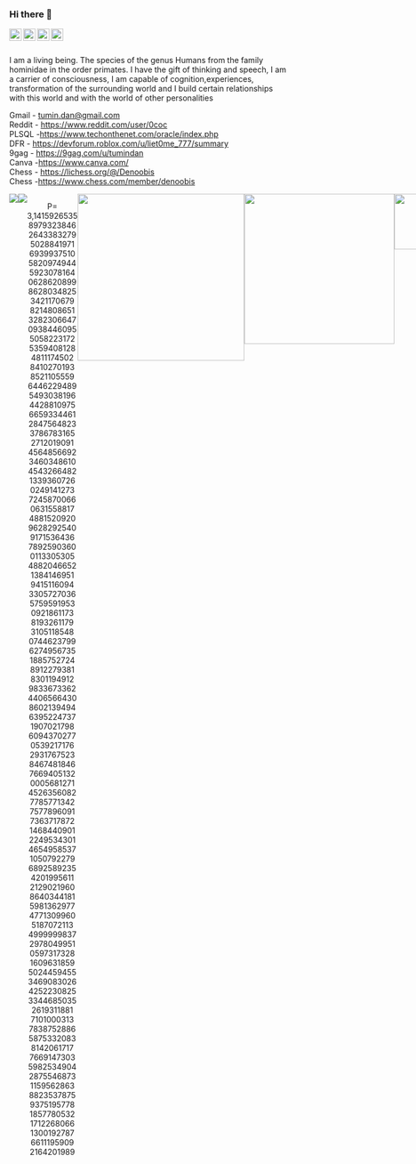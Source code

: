 
### Hi there 👋

<!--
**electro-none/electro-none** is a ✨ _special_ ✨ repository because its `README.md` (this file) appears on your GitHub profile.

Here are some ideas to get you started:

- 🔭 I’m currently working on ...
- 🌱 I’m currently learning ...
- 👯 I’m looking to collaborate on ...
- 🤔 I’m looking for help with ...
- 💬 Ask me about ...
- 📫 How to reach me: ...
- 😄 Pronouns: ...
- ⚡ Fun fact: ...
-->
<a href="https://www.youtube.com/channel/UCOqTa0ko06PfgayD_5ZbWTw">
  <img align="left" alt="T zer - Youtube" width="22px" src="https://cdn.jsdelivr.net/npm/simple-icons@v3/icons/youtube.svg"/>
</a>
<a href="https://www.instagram.com/enoobis/?hl=ru">
  <img align="left" alt="enoobis - Instagram" width="22px" src="https://cdn.jsdelivr.net/npm/simple-icons@v3/icons/instagram.svg"/>
</a>
<a href="https://twitter.com/s00fler">
  <img align="left" alt="s00fler - Twitter" width="22px" src="https://cdn.jsdelivr.net/npm/simple-icons@v3/icons/twitter.svg"/>
</a>
<a href="https://www.facebook.com/enoobis">
  <img align="left" alt="enoobis - Facebook" width="22px" src="https://cdn.jsdelivr.net/npm/simple-icons@v3/icons/facebook.svg"/>
</a>
<br />
<br />

I am a living being. The species of the genus Humans from the family hominidae in the order primates. I have the gift of thinking and speech, I am a carrier of consciousness, I am capable of cognition,experiences, transformation of the surrounding world and I build certain relationships with this world and with the world of other personalities


Gmail - tumin.dan@gmail.com
<br />
Reddit - https://www.reddit.com/user/0coc
<br />
PLSQL -https://www.techonthenet.com/oracle/index.php
<br />
DFR - https://devforum.roblox.com/u/liet0me_777/summary 
<br />
9gag - https://9gag.com/u/tumindan
<br />
Canva -https://www.canva.com/
<br />
Chess - https://lichess.org/@/Denoobis
<br />
Chess -https://www.chess.com/member/denoobis
<div align="center">
  <div style="display: flex;">
    <img src="https://github-readme-stats.vercel.app/api/top-langs/?username=Enoobis&layout=compact&show_icons=true&title_color=ffffff&icon_color=34abeb&text_color=daf7dc&bg_color=151515" style="vertical-align: top;" />
    <img src="https://github-readme-stats.vercel.app/api?username=Enoobis&show_icons=true&title_color=ffffff&icon_color=34abeb&text_color=daf7dc&bg_color=151515" />
    

P= 3,1415926535 8979323846 2643383279 5028841971 6939937510 5820974944 5923078164 0628620899 8628034825 3421170679 8214808651 3282306647 0938446095 5058223172 5359408128 4811174502 8410270193 8521105559 6446229489 5493038196 4428810975 6659334461 2847564823 3786783165 2712019091 4564856692 3460348610 4543266482 1339360726 0249141273 7245870066 0631558817 4881520920 9628292540 9171536436 7892590360 0113305305 4882046652 1384146951 9415116094 3305727036 5759591953 0921861173 8193261179 3105118548 0744623799 6274956735 1885752724 8912279381 8301194912 9833673362 4406566430 8602139494 6395224737 1907021798 6094370277 0539217176 2931767523 8467481846 7669405132 0005681271 4526356082 7785771342 7577896091 7363717872 1468440901 2249534301 4654958537 1050792279 6892589235 4201995611 2129021960 8640344181 5981362977 4771309960 5187072113 4999999837 2978049951 0597317328 1609631859 5024459455 3469083026 4252230825 3344685035 2619311881 7101000313 7838752886 5875332083 8142061717 7669147303 5982534904 2875546873 1159562863 8823537875 9375195778 1857780532 1712268066 1300192787 6611195909 2164201989</p>
</p>
<img  name="img" src="https://steamuserimages-a.akamaihd.net/ugc/439488240801501050/05E28E07F136266CD687DFC1A52CC3D5914797DD/" width="300" > 
<img name="img" src="https://user-images.githubusercontent.com/62465404/117016308-63c8fe80-ad14-11eb-8436-d7a05891f1af.gif" width="270">
<img name="img" src="https://user-images.githubusercontent.com/62465404/117008116-35472580-ad0c-11eb-9fde-bac1de4fa070.png" width="100"   >



